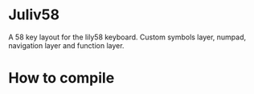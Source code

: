# Juliv58

A 58 key layout for the lily58 keyboard. Custom symbols layer, numpad, navigation layer and function layer.

# How to compile


